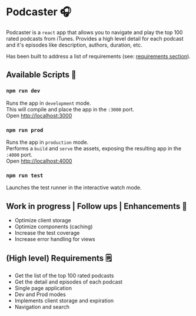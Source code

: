 
# Podcaster 🎧

Podcaster is a `react` app that allows you to navigate and play the top 100 rated podcasts from iTunes.
Provides a high level detail for each podcast and it's episodes like description, authors, duration, etc. 

Has been built to address a list of requirements (see: [requirements section](https://github.com/agustisera1/podcasts-player/edit/main/README.md#high-level-requirements-%EF%B8%8F)).

## Available Scripts 🧰
### `npm run dev`
Runs the app in `development` mode.\
This will compile and place the app in the `:3000` port.\
Open [http://localhost:3000](http://localhost:3000)

### `npm run prod`
Runs the app in `production` mode.\
Performs a `build` and `serve` the assets, exposing the resulting app in the `:4000` port.\
Open [http://localhost:4000](http://localhost:4000)

### `npm run test`
Launches the test runner in the interactive watch mode.

## Work in progress | Follow ups | Enhancements 💅
- Optimize client storage
- Optimize components (caching)
- Increase the test coverage
- Increase error handling for views

## (High level) Requirements 🗒️
- Get the list of the top 100 rated podcasts
- Get the detail and episodes of each podcast
- Single page application
- Dev and Prod modes
- Implements client storage and expiration
- Navigation and search
